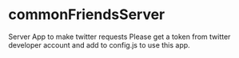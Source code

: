 # commonFriendsServer
Server App to make twitter requests
Please get a token from twitter developer account and add to config.js to use this app.